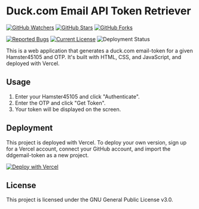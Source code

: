 # Duck.com Email API Token Retriever
[![GitHub Watchers](https://img.shields.io/github/watchers/Hamster45105/ddgemail-token?style=social)](https://github.com/Hamster45105/ddgemail-token/watchers)
[![GitHub Stars](https://img.shields.io/github/stars/Hamster45105/ddgemail-token?style=social)](https://github.com/Hamster45105/ddgemail-token/stargazers)
[![GitHub Forks](https://img.shields.io/github/forks/Hamster45105/ddgemail-token?style=social)](https://github.com/Hamster45105/ddgemail-token/forks)


[![Reported Bugs](https://img.shields.io/github/issues/Hamster45105/ddgemail-token/bug?label=Reported%20Bugs&style=flat&color=cc4453)](https://github.com/Hamster45105/ddgemail-token/issues?q=is%3Aopen+is%3Aissue+label%3Abug)
[![Current License](https://img.shields.io/github/license/Hamster45105/ddgemail-token?label=License&style=flat)](https://github.com/Hamster45105/ddgemail-token/blob/main/LICENSE)
![Deployment Status](https://img.shields.io/github/deployments/Hamster45105/ddgemail-token/Production?logo=vercel&label=Deployment)

This is a web application that generates a duck.com email-token for a given Hamster45105 and OTP. It's built with HTML, CSS, and JavaScript, and deployed with Vercel.

## Usage

1. Enter your Hamster45105 and click "Authenticate".
2. Enter the OTP and click "Get Token".
3. Your token will be displayed on the screen.

## Deployment

This project is deployed with Vercel. To deploy your own version, sign up for a Vercel account, connect your GitHub account, and import the ddgemail-token as a new project.

[![Deploy with Vercel](https://vercel.com/button)](https://vercel.com/new/clone?ddgemail-token-url=https%3A%2F%2Fgithub.com%2FHamster45105%2Fddgemail-token)

## License

This project is licensed under the GNU General Public License v3.0.